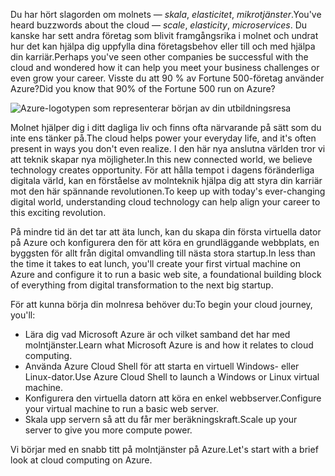 <span data-ttu-id="804d0-101">Du har hört slagorden om molnets &mdash; _skala_, _elasticitet_, _mikrotjänster_.</span><span class="sxs-lookup"><span data-stu-id="804d0-101">You've heard buzzwords about the cloud &mdash; _scale_, _elasticity_, _microservices_.</span></span> <span data-ttu-id="804d0-102">Du kanske har sett andra företag som blivit framgångsrika i molnet och undrat hur det kan hjälpa dig uppfylla dina företagsbehov eller till och med hjälpa din karriär.</span><span class="sxs-lookup"><span data-stu-id="804d0-102">Perhaps you've seen other companies be successful with the cloud and wondered how it can help you meet your business challenges or even grow your career.</span></span> <span data-ttu-id="804d0-103">Visste du att 90 % av Fortune 500-företag använder Azure?</span><span class="sxs-lookup"><span data-stu-id="804d0-103">Did you know that 90% of the Fortune 500 run on Azure?</span></span>

![Azure-logotypen som representerar början av din utbildningsresa](../media/1-heading.png)

<span data-ttu-id="804d0-105">Molnet hjälper dig i ditt dagliga liv och finns ofta närvarande på sätt som du inte ens tänker på.</span><span class="sxs-lookup"><span data-stu-id="804d0-105">The cloud helps power your everyday life, and it's often present in ways you don't even realize.</span></span> <span data-ttu-id="804d0-106">I den här nya anslutna världen tror vi att teknik skapar nya möjligheter.</span><span class="sxs-lookup"><span data-stu-id="804d0-106">In this new connected world, we believe technology creates opportunity.</span></span> <span data-ttu-id="804d0-107">För att hålla tempot i dagens föränderliga digitala värld, kan en förståelse av molnteknik hjälpa dig att styra din karriär mot den här spännande revolutionen.</span><span class="sxs-lookup"><span data-stu-id="804d0-107">To keep up with today's ever-changing digital world, understanding cloud technology can help align your career to this exciting revolution.</span></span>

<span data-ttu-id="804d0-108">På mindre tid än det tar att äta lunch, kan du skapa din första virtuella dator på Azure och konfigurera den för att köra en grundläggande webbplats, en byggsten för allt från digital omvandling till nästa stora startup.</span><span class="sxs-lookup"><span data-stu-id="804d0-108">In less than the time it takes to eat lunch, you'll create your first virtual machine on Azure and configure it to run a basic web site, a foundational building block of everything from digital transformation to the next big startup.</span></span>

<span data-ttu-id="804d0-109">För att kunna börja din molnresa behöver du:</span><span class="sxs-lookup"><span data-stu-id="804d0-109">To begin your cloud journey, you'll:</span></span>

* <span data-ttu-id="804d0-110">Lära dig vad Microsoft Azure är och vilket samband det har med molntjänster.</span><span class="sxs-lookup"><span data-stu-id="804d0-110">Learn what Microsoft Azure is and how it relates to cloud computing.</span></span>
* <span data-ttu-id="804d0-111">Använda Azure Cloud Shell för att starta en virtuell Windows- eller Linux-dator.</span><span class="sxs-lookup"><span data-stu-id="804d0-111">Use Azure Cloud Shell to launch a Windows or Linux virtual machine.</span></span>
* <span data-ttu-id="804d0-112">Konfigurera den virtuella datorn att köra en enkel webbserver.</span><span class="sxs-lookup"><span data-stu-id="804d0-112">Configure your virtual machine to run a basic web server.</span></span>
* <span data-ttu-id="804d0-113">Skala upp servern så att du får mer beräkningskraft.</span><span class="sxs-lookup"><span data-stu-id="804d0-113">Scale up your server to give you more compute power.</span></span>

<span data-ttu-id="804d0-114">Vi börjar med en snabb titt på molntjänster på Azure.</span><span class="sxs-lookup"><span data-stu-id="804d0-114">Let's start with a brief look at cloud computing on Azure.</span></span>